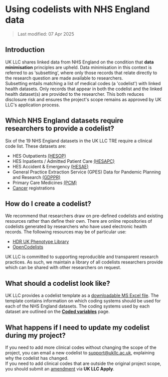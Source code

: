 # Using codelists with NHS England data
>Last modified: 07 Apr 2025

## Introduction
UK LLC shares linked data from NHS England on the condition that **data minimisation** principles are upheld. Data minimisation in this context is referred to as ‘subsetting’, where only those records that relate directly  to the research question are made available to researchers.  
Subsetting entails matching a list of medical codes (a 'codelist') with linked health datasets. Only records that appear in both the codelist and the linked health dataset(s) are provided to the researcher. This both reduces disclosure risk and ensures the project's scope remains as approved by UK LLC's application process.
## Which NHS England datasets require researchers to provide a codelist?
Six of the 19 NHS England datasets in the UK LLC TRE require a clinical code list. These datasets are:  
* HES Outpatients [(HESOP)](../HES%20datasets/OP/HESOP.ipynb)
* HES Inpatients / Admitted Patient Care [(HESAPC)](../../NHS_England/HES%20datasets/APC/HESAPC.ipynb)
* HES Accident & Emergency [(HESAE)](../HES%20datasets/AE/HESAE.ipynb)
* General Practice Extraction Service (GPES) Data for Pandemic Planning and Research [(GDPPR)](../Primary_care_datasets/GDPPR/GDPPR.ipynb)
* Primary Care Medicines [(PCM)](../Other%20datasets/PCM/PCM.ipynb)
* [Cancer](../Registration%20datasets/CANCER/CANCER.ipynb) registrations

## How do I create a codelist?
We recommend that researchers draw on pre-defined codelists and existing resources rather than define their own. There are online repositories of codelists generated by researchers who have used electronic health records. The following resources may be of particular use:
* [HDR UK Phenotype Library](https://phenotypes.healthdatagateway.org/)
* [OpenCodelists](https://www.opencodelists.org/)  

UK LLC is committed to supporting reproducible and transparent research practices. As such, we maintain a library of all codelists researchers provide which can be shared with other researchers on request.

## What should a codelist look like?
UK LLC provides a codelist template as a [downloadable MS Excel file](https://apply.ukllc.ac.uk/apply/view_document/codelist_template/). The template contains information on which coding systems should be used for each of the NHS England datasets. The coding systems used by each dataset are outlined on the [**Coded variables**](../Coding/coding_intro.md) page.


## What happens if I need to update my codelist during my project?
If you need to add more clinical codes without changing the scope of the project, you can email a new codelist to [support@ukllc.ac.uk](mailto:support@ukllc.ac.uk), explaining why the codelist has changed.  
If you need to add clinical codes that are outside the original project scope, you should submit an [amendment](../../../user_guide/RequestingAnAmendment.md) via **UK LLC Apply**. 




